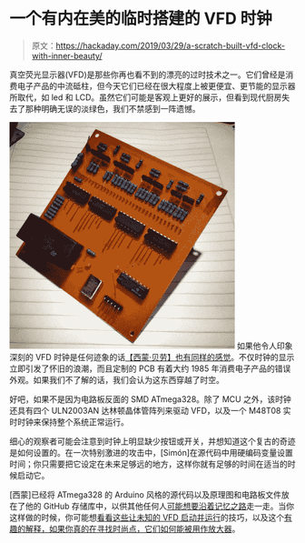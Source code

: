 # 一个有内在美的临时搭建的 VFD 时钟

> 原文：<https://hackaday.com/2019/03/29/a-scratch-built-vfd-clock-with-inner-beauty/>

真空荧光显示器(VFD)是那些你再也看不到的漂亮的过时技术之一。它们曾经是消费电子产品的中流砥柱，但今天它们已经在很大程度上被更便宜、更节能的显示器所取代，如 led 和 LCD。虽然它们可能是客观上更好的展示，但看到现代厨房失去了那种明确无误的淡绿色，我们不禁感到一阵遗憾。

[![](img/13aeb230bd19fa446bd707df77706349.png)](https://hackaday.com/wp-content/uploads/2019/03/arduvfd_detail.jpg) 如果他令人印象深刻的 VFD 时钟是任何迹象的话[【西蒙·贝劳】也有同样的感觉](https://github.com/Berraud/M48T08_Clock)。不仅时钟的显示立即引发了怀旧的浪潮，而且定制的 PCB 有着大约 1985 年消费电子产品的错误外观。如果我们不了解的话，我们会认为这东西穿越了时空。

好吧，如果不是因为电路板反面的 SMD ATmega328。除了 MCU 之外，该时钟还具有四个 ULN2003AN 达林顿晶体管阵列来驱动 VFD，以及一个 M48T08 实时时钟来保持整个系统正常运行。

细心的观察者可能会注意到时钟上明显缺少按钮或开关，并想知道这个复古的奇迹是如何设置的。在一次特别激进的攻击中，[Simón]在源代码中用硬编码变量设置时间；你只需要把它设定在未来足够远的地方，这样你就有足够的时间在适当的时候启动它。

[西蒙]已经将 ATmega328 的 Arduino 风格的源代码以及原理图和电路板文件放在了他的 GitHub 存储库中，以供其他任何人[可能想要沿着记忆之路](https://hackaday.com/2018/03/03/hacking-a-30-year-old-russian-vfd/)走一走。当你这样做的时候，你可能想[看看这些让未知的 VFD 启动并运行](https://hackaday.com/2018/01/21/quick-and-dirty-driver-tips-for-surplus-vfds/)的技巧，以及这个[有趣的解释，如果你真的在寻找时尚点，它们如何能被用作放大器](https://hackaday.com/2013/11/09/vfd-display-becomes-an-amplifier/)。